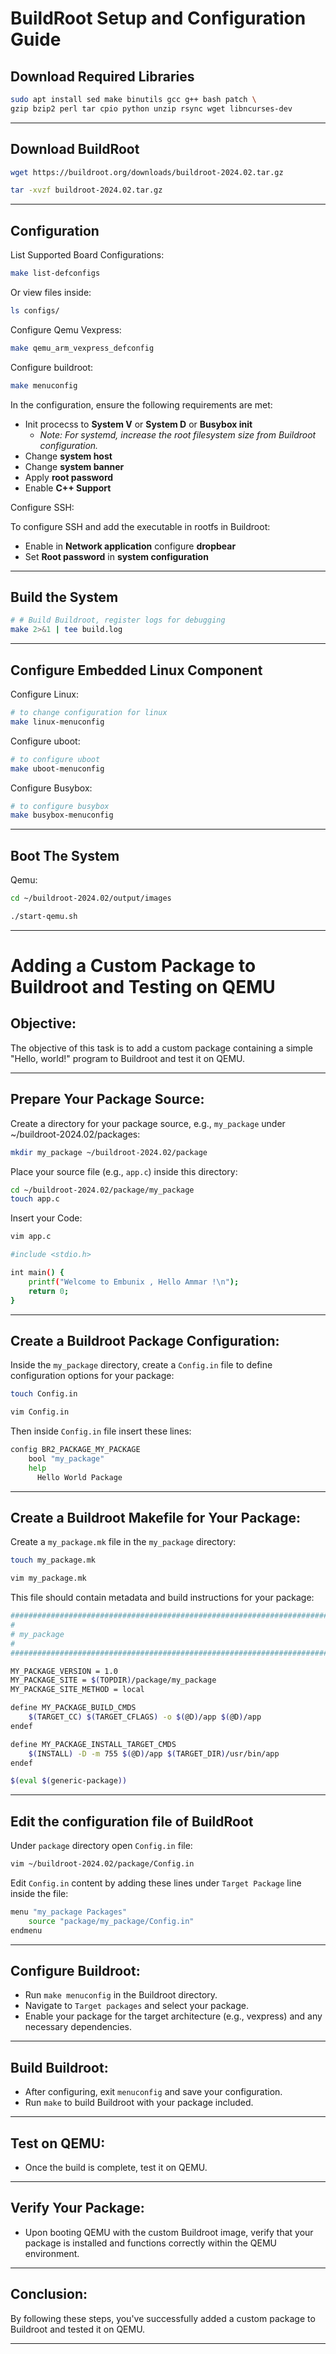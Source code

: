 # BuildRoot Setup and Configuration Guide

## Download Required Libraries

```bash
sudo apt install sed make binutils gcc g++ bash patch \
gzip bzip2 perl tar cpio python unzip rsync wget libncurses-dev
```
---

## Download BuildRoot

```bash
wget https://buildroot.org/downloads/buildroot-2024.02.tar.gz

tar -xvzf buildroot-2024.02.tar.gz
```
---

## Configuration

List Supported Board Configurations:

```bash
make list-defconfigs
```

Or view files inside:
```bash
ls configs/
```

Configure Qemu Vexpress:

```bash
make qemu_arm_vexpress_defconfig
```

Configure buildroot:

```bash
make menuconfig
```

In the configuration, ensure the following requirements are met:

- Init procecss to **System V** or **System D** or **Busybox init**
	- _Note: For systemd, increase the root filesystem size from Buildroot configuration._
- Change **system host**
- Change **system banner**
- Apply **root password**
- Enable **C++ Support**


Configure SSH:

To configure SSH and add the executable in rootfs in Buildroot:

- Enable in **Network application** configure **dropbear**
- Set **Root password** in **system configuration**

---

## Build the System

```bash
# # Build Buildroot, register logs for debugging
make 2>&1 | tee build.log

```

---

## Configure Embedded Linux Component

Configure Linux:

```bash
# to change configuration for linux 
make linux-menuconfig
```

Configure uboot:

```bash
# to configure uboot
make uboot-menuconfig
```

Configure Busybox:

```bash
# to configure busybox
make busybox-menuconfig
```

---

## Boot The System

Qemu:

```bash
cd ~/buildroot-2024.02/output/images 
```

```bash
./start-qemu.sh
```
---

# Adding a Custom Package to Buildroot and Testing on QEMU

## Objective:
The objective of this task is to add a custom package containing a simple "Hello, world!" program to Buildroot and test it on QEMU.

---

## Prepare Your Package Source:

Create a directory for your package source, e.g., `my_package` under ~/buildroot-2024.02/packages:
```bash
mkdir my_package ~/buildroot-2024.02/package
```
Place your source file (e.g., `app.c`) inside this directory:
```bash
cd ~/buildroot-2024.02/package/my_package
touch app.c
```

Insert your Code:
```bash
vim app.c
```

```bash
#include <stdio.h>

int main() {
    printf("Welcome to Embunix , Hello Ammar !\n");
    return 0;
}
```

---

## Create a Buildroot Package Configuration:

Inside the `my_package` directory, create a `Config.in` file to define configuration options for your package:

```bash
touch Config.in
```

```bash
vim Config.in
```
Then inside `Config.in` file insert these lines:
```bash
config BR2_PACKAGE_MY_PACKAGE
    bool "my_package"
    help
      Hello World Package
```
---

## Create a Buildroot Makefile for Your Package:

Create a `my_package.mk` file in the `my_package` directory:
```bash
touch my_package.mk
```

```bash
vim my_package.mk
```
This file should contain metadata and build instructions for your package:

```bash
################################################################################
#
# my_package
#
################################################################################

MY_PACKAGE_VERSION = 1.0
MY_PACKAGE_SITE = $(TOPDIR)/package/my_package
MY_PACKAGE_SITE_METHOD = local

define MY_PACKAGE_BUILD_CMDS
    $(TARGET_CC) $(TARGET_CFLAGS) -o $(@D)/app $(@D)/app
endef

define MY_PACKAGE_INSTALL_TARGET_CMDS
    $(INSTALL) -D -m 755 $(@D)/app $(TARGET_DIR)/usr/bin/app
endef

$(eval $(generic-package))
```
---

## Edit the configuration file of BuildRoot

Under `package` directory open `Config.in` file:

```bash
vim ~/buildroot-2024.02/package/Config.in
```
Edit `Config.in` content by adding these lines under `Target Package` line inside the file:

```bash
menu "my_package Packages"
    source "package/my_package/Config.in"
endmenu

```

---

## Configure Buildroot:

   - Run `make menuconfig` in the Buildroot directory.
   - Navigate to `Target packages` and select your package.
   - Enable your package for the target architecture (e.g., vexpress) and any necessary dependencies.

---

## Build Buildroot:

   - After configuring, exit `menuconfig` and save your configuration.
   - Run `make` to build Buildroot with your package included.

---

## Test on QEMU:
   - Once the build is complete, test it on QEMU.

---

## Verify Your Package:

   - Upon booting QEMU with the custom Buildroot image, verify that your package is installed and functions correctly within the QEMU environment.

---

## Conclusion:
By following these steps, you've successfully added a custom package to Buildroot and tested it on QEMU.

---
